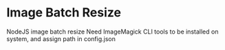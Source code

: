 Image Batch Resize
==================

NodeJS image batch resize
Need ImageMagick CLI tools to be installed on system, and assign path in config.json